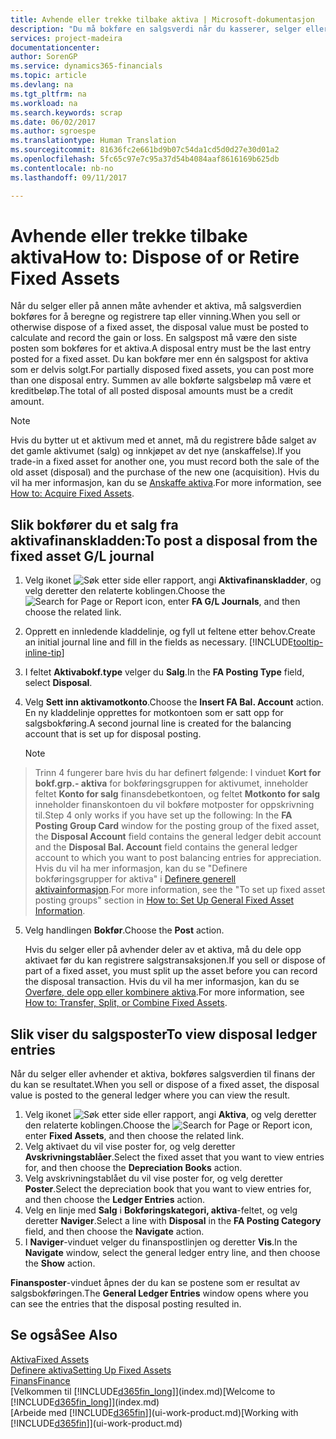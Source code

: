 ```yaml
---
title: Avhende eller trekke tilbake aktiva | Microsoft-dokumentasjon
description: "Du må bokføre en salgsverdi når du kasserer, selger eller trekker tilbake et aktivum."
services: project-madeira
documentationcenter: 
author: SorenGP
ms.service: dynamics365-financials
ms.topic: article
ms.devlang: na
ms.tgt_pltfrm: na
ms.workload: na
ms.search.keywords: scrap
ms.date: 06/02/2017
ms.author: sgroespe
ms.translationtype: Human Translation
ms.sourcegitcommit: 81636fc2e661bd9b07c54da1cd5d0d27e30d01a2
ms.openlocfilehash: 5fc65c97e7c95a37d54b4084aaf8616169b625db
ms.contentlocale: nb-no
ms.lasthandoff: 09/11/2017

---
```

# <a name="how-to-dispose-of-or-retire-fixed-assets"></a><span data-ttu-id="d81a0-103">Avhende eller trekke tilbake aktiva</span><span class="sxs-lookup"><span data-stu-id="d81a0-103">How to: Dispose of or Retire Fixed Assets</span></span>
<span data-ttu-id="d81a0-104">Når du selger eller på annen måte avhender et aktiva, må salgsverdien bokføres for å beregne og registrere tap eller vinning.</span><span class="sxs-lookup"><span data-stu-id="d81a0-104">When you sell or otherwise dispose of a fixed asset, the disposal value must be posted to calculate and record the gain or loss.</span></span> <span data-ttu-id="d81a0-105">En salgspost må være den siste posten som bokføres for et aktiva.</span><span class="sxs-lookup"><span data-stu-id="d81a0-105">A disposal entry must be the last entry posted for a fixed asset.</span></span> <span data-ttu-id="d81a0-106">Du kan bokføre mer enn én salgspost for aktiva som er delvis solgt.</span><span class="sxs-lookup"><span data-stu-id="d81a0-106">For partially disposed fixed assets, you can post more than one disposal entry.</span></span> <span data-ttu-id="d81a0-107">Summen av alle bokførte salgsbeløp må være et kreditbeløp.</span><span class="sxs-lookup"><span data-stu-id="d81a0-107">The total of all posted disposal amounts must be a credit amount.</span></span>  

> [!NOTE]  
>   <span data-ttu-id="d81a0-108">Hvis du bytter ut et aktivum med et annet, må du registrere både salget av det gamle aktivumet (salg) og innkjøpet av det nye (anskaffelse).</span><span class="sxs-lookup"><span data-stu-id="d81a0-108">If you trade-in a fixed asset for another one, you must record both the sale of the old asset (disposal) and the purchase of the new one (acquisition).</span></span> <span data-ttu-id="d81a0-109">Hvis du vil ha mer informasjon, kan du se [Anskaffe aktiva](fa-how-acquire.md).</span><span class="sxs-lookup"><span data-stu-id="d81a0-109">For more information, see [How to: Acquire Fixed Assets](fa-how-acquire.md).</span></span>  

## <a name="to-post-a-disposal-from-the-fixed-asset-gl-journal"></a><span data-ttu-id="d81a0-110">Slik bokfører du et salg fra aktivafinanskladden:</span><span class="sxs-lookup"><span data-stu-id="d81a0-110">To post a disposal from the fixed asset G/L journal</span></span>
1. <span data-ttu-id="d81a0-111">Velg ikonet ![Søk etter side eller rapport](media/ui-search/search_small.png "Ikonet Søk etter side eller rapport"), angi **Aktivafinanskladder**, og velg deretter den relaterte koblingen.</span><span class="sxs-lookup"><span data-stu-id="d81a0-111">Choose the ![Search for Page or Report](media/ui-search/search_small.png "Search for Page or Report icon") icon, enter **FA G/L Journals**, and then choose the related link.</span></span>  
2. <span data-ttu-id="d81a0-112">Opprett en innledende kladdelinje, og fyll ut feltene etter behov.</span><span class="sxs-lookup"><span data-stu-id="d81a0-112">Create an initial journal line and fill in the fields as necessary.</span></span> [!INCLUDE[tooltip-inline-tip](includes/tooltip-inline-tip_md.md)]  
3. <span data-ttu-id="d81a0-113">I feltet **Aktivabokf.type** velger du **Salg**.</span><span class="sxs-lookup"><span data-stu-id="d81a0-113">In the **FA Posting Type** field, select **Disposal**.</span></span>  
4. <span data-ttu-id="d81a0-114">Velg **Sett inn aktivamotkonto**.</span><span class="sxs-lookup"><span data-stu-id="d81a0-114">Choose the **Insert FA Bal. Account** action.</span></span> <span data-ttu-id="d81a0-115">En ny kladdelinje opprettes for motkontoen som er satt opp for salgsbokføring.</span><span class="sxs-lookup"><span data-stu-id="d81a0-115">A second journal line is created for the balancing account that is set up for disposal posting.</span></span>  

    > [!NOTE]  
>   <span data-ttu-id="d81a0-116">Trinn 4 fungerer bare hvis du har definert følgende: I vinduet **Kort for bokf.grp.- aktiva** for bokføringsgruppen for aktivumet, inneholder feltet **Konto for salg** finansdebetkontoen, og feltet **Motkonto for salg** inneholder finanskontoen du vil bokføre motposter for oppskrivning til.</span><span class="sxs-lookup"><span data-stu-id="d81a0-116">Step 4 only works if you have set up the following: In the **FA Posting Group Card** window for the posting group of the fixed asset, the **Disposal Account** field contains the general ledger debit account and the **Disposal Bal. Account** field contains the general ledger account to which you want to post balancing entries for appreciation.</span></span> <span data-ttu-id="d81a0-117">Hvis du vil ha mer informasjon, kan du se "Definere bokføringsgrupper for aktiva" i [Definere generell aktivainformasjon](fa-how-setup-general.md).</span><span class="sxs-lookup"><span data-stu-id="d81a0-117">For more information, see the "To set up fixed asset posting groups" section in [How to: Set Up General Fixed Asset Information](fa-how-setup-general.md).</span></span>  
5. <span data-ttu-id="d81a0-118">Velg handlingen **Bokfør**.</span><span class="sxs-lookup"><span data-stu-id="d81a0-118">Choose the **Post** action.</span></span>  

    <span data-ttu-id="d81a0-119">Hvis du selger eller på avhender deler av et aktiva, må du dele opp aktivaet før du kan registrere salgstransaksjonen.</span><span class="sxs-lookup"><span data-stu-id="d81a0-119">If you sell or dispose of part of a fixed asset, you must split up the asset before you can record the disposal transaction.</span></span> <span data-ttu-id="d81a0-120">Hvis du vil ha mer informasjon, kan du se [Overføre, dele opp eller kombinere aktiva](fa-how-trans-split-combine.md).</span><span class="sxs-lookup"><span data-stu-id="d81a0-120">For more information, see [How to: Transfer, Split, or Combine Fixed Assets](fa-how-trans-split-combine.md).</span></span>  

## <a name="to-view-disposal-ledger-entries"></a><span data-ttu-id="d81a0-121">Slik viser du salgsposter</span><span class="sxs-lookup"><span data-stu-id="d81a0-121">To view disposal ledger entries</span></span>
<span data-ttu-id="d81a0-122">Når du selger eller avhender et aktiva, bokføres salgsverdien til finans der du kan se resultatet.</span><span class="sxs-lookup"><span data-stu-id="d81a0-122">When you sell or dispose of a fixed asset, the disposal value is posted to the general ledger where you can view the result.</span></span>  

1. <span data-ttu-id="d81a0-123">Velg ikonet ![Søk etter side eller rapport](media/ui-search/search_small.png "Ikonet Søk etter side eller rapport"), angi **Aktiva**, og velg deretter den relaterte koblingen.</span><span class="sxs-lookup"><span data-stu-id="d81a0-123">Choose the ![Search for Page or Report](media/ui-search/search_small.png "Search for Page or Report icon") icon, enter **Fixed Assets**, and then choose the related link.</span></span>  
2. <span data-ttu-id="d81a0-124">Velg aktivaet du vil vise poster for, og velg deretter **Avskrivningstablåer**.</span><span class="sxs-lookup"><span data-stu-id="d81a0-124">Select the fixed asset that you want to view entries for, and then choose the **Depreciation Books** action.</span></span>  
3. <span data-ttu-id="d81a0-125">Velg avskrivningstablået du vil vise poster for, og velg deretter **Poster**.</span><span class="sxs-lookup"><span data-stu-id="d81a0-125">Select the depreciation book that you want to view entries for, and then choose the **Ledger Entries** action.</span></span>  
4. <span data-ttu-id="d81a0-126">Velg en linje med **Salg** i **Bokføringskategori, aktiva**-feltet, og velg deretter **Naviger**.</span><span class="sxs-lookup"><span data-stu-id="d81a0-126">Select a line with **Disposal** in the **FA Posting Category** field, and then choose the **Navigate** action.</span></span>  
5. <span data-ttu-id="d81a0-127">I **Naviger**-vinduet velger du finanspostlinjen og deretter **Vis**.</span><span class="sxs-lookup"><span data-stu-id="d81a0-127">In the **Navigate** window, select the general ledger entry line, and then choose the **Show** action.</span></span>  

<span data-ttu-id="d81a0-128">**Finansposter**-vinduet åpnes der du kan se postene som er resultat av salgsbokføringen.</span><span class="sxs-lookup"><span data-stu-id="d81a0-128">The **General Ledger Entries** window opens where you can see the entries that the disposal posting resulted in.</span></span>  

## <a name="see-also"></a><span data-ttu-id="d81a0-129">Se også</span><span class="sxs-lookup"><span data-stu-id="d81a0-129">See Also</span></span>
[<span data-ttu-id="d81a0-130">Aktiva</span><span class="sxs-lookup"><span data-stu-id="d81a0-130">Fixed Assets</span></span>](fa-manage.md)  
[<span data-ttu-id="d81a0-131">Definere aktiva</span><span class="sxs-lookup"><span data-stu-id="d81a0-131">Setting Up Fixed Assets</span></span>](fa-setup.md)  
[<span data-ttu-id="d81a0-132">Finans</span><span class="sxs-lookup"><span data-stu-id="d81a0-132">Finance</span></span>](finance.md)  
<span data-ttu-id="d81a0-133">[Velkommen til [!INCLUDE[d365fin_long](includes/d365fin_long_md.md)]](index.md)</span><span class="sxs-lookup"><span data-stu-id="d81a0-133">[Welcome to [!INCLUDE[d365fin_long](includes/d365fin_long_md.md)]](index.md)</span></span>  
<span data-ttu-id="d81a0-134">[Arbeide med [!INCLUDE[d365fin](includes/d365fin_md.md)]](ui-work-product.md)</span><span class="sxs-lookup"><span data-stu-id="d81a0-134">[Working with [!INCLUDE[d365fin](includes/d365fin_md.md)]](ui-work-product.md)</span></span>

